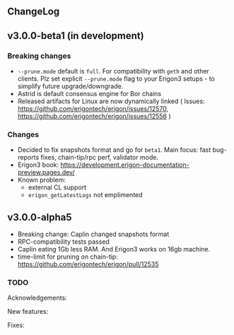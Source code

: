 ChangeLog
---------

## v3.0.0-beta1 (in development)

### Breaking changes

- `--prune.mode` default is `full`. For compatibility with `geth` and other clients. Plz set explicit
  `--prune.mode` flag to your Erigon3 setups - to simplify future upgrade/downgrade.
- Astrid is default consensus engine for Bor chains
- Released artifacts for Linux are now dynamically linked (
  Issues: https://github.com/erigontech/erigon/issues/12570, https://github.com/erigontech/erigon/issues/12556 )

### Changes

- Decided to fix snapshots format and go for `beta1`. Main focus: fast bug-reports fixes, chain-tip/rpc perf, validator mode.
- Erigon3 book: https://development.erigon-documentation-preview.pages.dev/
- Known problem:
    - external CL support
    - `erigon_getLatestLogs` not emplimented

## v3.0.0-alpha5

- Breaking change: Caplin changed snapshots format
- RPC-compatibility tests passed
- Caplin eating 1Gb less RAM. And Erigon3 works on 16gb machine.
- time-limit for pruning on chain-tip: https://github.com/erigontech/erigon/pull/12535

### TODO

Acknowledgements:

New features:

Fixes:
